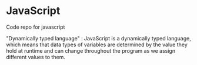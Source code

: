 # JavaScript
Code repo for javascript 

"Dynamically typed language" :
JavaScript is a dynamically typed language, which means that data types of variables are determined by the value they hold at runtime and can change throughout the program as we assign different values to them.
